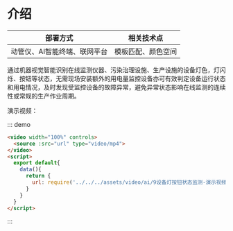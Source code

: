 # 介绍

| 部署方式 | 相关技术点 |
| ---- | ---- |
| 动管仪、AI智能终端、联网平台 | 模板匹配、颜色空间 |

通过机器视觉智能识别在线监测仪器、污染治理设施、生产设施的设备灯色，灯闪烁、按钮等状态，无需现场安装额外的用电量监控设备亦可有效判定设备运行状态和用电情况，及时发现受监控设备的故障异常，避免异常状态影响在线监测的连续性或常规的生产作业周期。

演示视频：

::: demo

```html
<video width="100%" controls>
  <source :src="url" type="video/mp4">
</video>
<script>
  export default{
    data(){
      return {
        url: require('../../../assets/video/ai/9设备灯按钮状态监测-演示视频.mp4')
      }
    }
  }
</script>
```

:::
